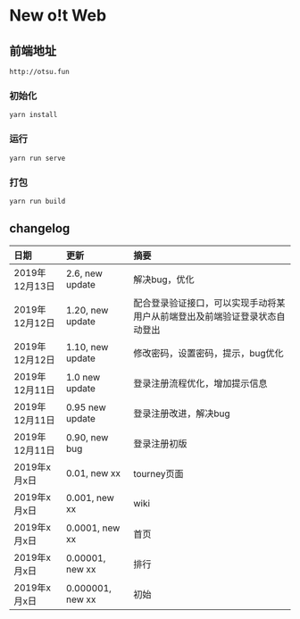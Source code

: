 # New o!t Web

## 前端地址
```http://otsu.fun```

### 初始化
```
yarn install
```

### 运行
```
yarn run serve
```

### 打包
```
yarn run build
```

## changelog

| 日期 | 更新 | 摘要 |
| :-- | :-- | :-- |
| 2019年12月13日 | 2.6, new update | 解决bug，优化 |
| 2019年12月12日 | 1.20, new update | 配合登录验证接口，可以实现手动将某用户从前端登出及前端验证登录状态自动登出 |
| 2019年12月12日 | 1.10, new update | 修改密码，设置密码，提示，bug优化 |
| 2019年12月11日 | 1.0 new update | 登录注册流程优化，增加提示信息 |
| 2019年12月11日 | 0.95 new update | 登录注册改进，解决bug |
| 2019年12月11日 | 0.90, new bug | 登录注册初版 |
| 2019年x月x日 | 0.01, new xx | tourney页面 |
| 2019年x月x日 | 0.001, new xx | wiki |
| 2019年x月x日 | 0.0001, new xx | 首页 |
| 2019年x月x日 | 0.00001, new xx | 排行 |
| 2019年x月x日 | 0.000001, new xx | 初始 |
